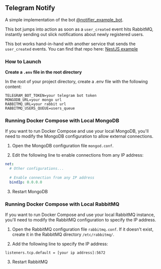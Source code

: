 ## Telegram Notify

A simple implementation of the bot [@notifier_example_bot](https://t.me/smarenkov_notifie_bot).

This bot jumps into action as soon as a `user_created` event hits RabbitMQ, instantly sending out slick notifications about newly registered users.

This bot works hand-in-hand with another service that sends the `user_created` events. You can find that repo here: [NestJS example](https://github.com/smarenkov/nestjs_example)

### How to Launch

**Create a `.env` file in the root directory**

In the root of your project directory, create a .env file with the following content:

```env
TELEGRAM_BOT_TOKEN=your telegram bot token
MONGODB_URL=your mongo url
RABBITMQ_URL=your rabbit url
RABBITMQ_USERS_QUEUE=users_queue
```

### Running Docker Compose with Local MongoDB

If you want to run Docker Compose and use your local MongoDB, you'll need to modify the MongoDB configuration to allow external connections.

1. Open the MongoDB configuration file `mongod.conf`.

2. Edit the following line to enable connections from any IP address:

```yaml
net:
  # Other configurations...
  
  # Enable connection from any IP address
  bindIp: 0.0.0.0
```

3. Restart MongoDB

### Running Docker Compose with Local RabbitMQ

If you want to run Docker Compose and use your local RabbitMQ instance, you'll need to modify the RabbitMQ configuration to specify the IP address.

1. Open the RabbitMQ configuration file `rabbitmq.conf`. If it doesn't exist, create it in the RabbitMQ directory `/etc/rabbitmq/`.

2. Add the following line to specify the IP address:

```
listeners.tcp.default = [your ip address]:5672
```

3. Restart RabbitMQ